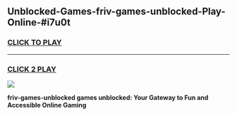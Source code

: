 
## Unblocked-Games-friv-games-unblocked-Play-Online-#i7u0t
<h3>
<a href="https://premium.freeplayer.one?title=friv-games-unblocked&ref=27F">CLICK TO PLAY</a></h3>
<hr>

<h3>
<a href="https://premium.freeplayer.one?title=friv-games-unblocked&ref=27F">CLICK 2 PLAY</a>
  
</h3>

<a href="https://premium.freeplayer.one?title=friv-games-unblocked&ref=27F"><img src="https://clearcache.store/games.png"></a>


**friv-games-unblocked games unblocked: Your Gateway to Fun and Accessible Online Gaming**
